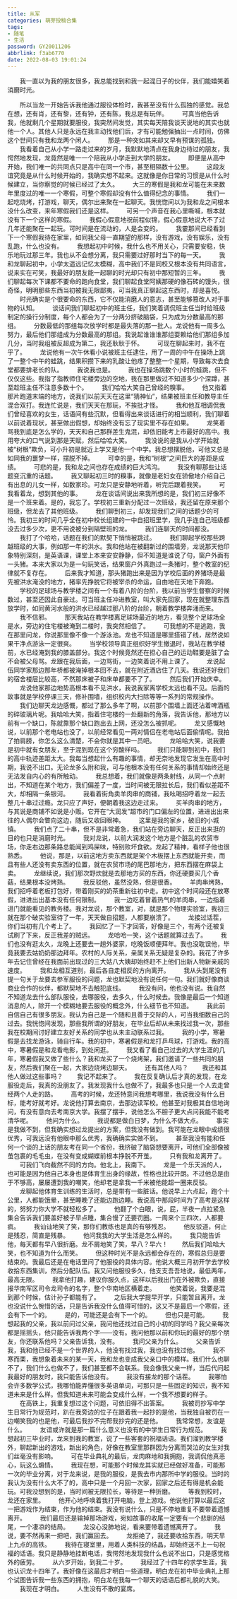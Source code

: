 ```yaml
---
title: 从军
categories: 萌芽投稿合集
tags: 
- 随笔
- 生活
password: GY20011206
abbrlink: f3ab6770
date: 2022-08-03 19:01:24
---
```

　　我一直以为我的朋友很多，我总能找到和我一起混日子的伙伴，我们能嬉笑着消磨时光。
<!--more-->
　　所以当龙一开始告诉我他通过服役体检时，我甚至没有什么孤独的感觉。我总在想，还有肖，还有黎，还有钟，还有陈，我总是有玩伴。
　　可真当他告诉我，他就剩几个星期就要服役，我突然间发觉，其实每天陪我谈天说地的其实也就他一个人。其他人只是永远在我主动找他们后，才有可能勉强抽出一点时间，仿佛这个世间只有我和龙两个闲人。
　　那是一种突如其来却又早有预谋的孤独。
　　我看着自己从小学一路走过来的岁月，我默默地清点在我身边待过的朋友，我愕然地发现，龙竟然是唯一一个陪我从小学走到大学的朋友。
　　即便是从高中开始，我们唯一的共同点只是高中在同一个市，甚至相隔数十公里。
　　这段友谊究竟是从什么时候开始的，我确实想不起来。这就像是你日常的习惯是从什么时候建立，当你察觉的时候已经过了太久。
　　大三的寒假是我和龙可能在未来数年里度过的唯一一个寒假，可整个寒假却没有什么值得纪念的事情。
　　我们一起吃烧烤，打游戏，聊天，偶尔出来聚在一起聊天。我恍惚间以为我和龙之间根本没什么改变，来年寒假我们还是这样。
　　可另一个声音在我心里嘶喊，根本就没有下一个这样的寒假。
　　我假心假意地祝前程似锦，假心假意地说大不了过几年还能聚在一起玩。可时间是在流动的，人是会变的。
　　我霎那间已经看到下一个寒假我待在家里，如同我父母一直期望的那样，没有游戏，没有娱乐，没有乱跑，什么也没有。
　　我想起初中时候，我什么也不用关心，只需要安稳，快乐地玩过那三年。我也从不会想分离，我只需要过好那时当下的每一天。
　　我和龙聊起初中，小学太遥远记忆太模糊，高中我们不是同校又根本没有共同语言，说来实在可笑，我最好的朋友能一起聊的时光却只有初中那短暂的三年。
　　我们聊起每次下课都不要命的跑向食堂，我们聊起食堂阿姨那硬的像石砖的馒头，很奇怪，明明那些东西当初被我无限鄙夷，可当我真正聊起这东西时，却是喜悦。
　　时光确实是个很要命的东西，它不仅能消磨人的意志，甚至能够篡改人对于事物的认知。
　　谈话间我们聊起初中的班主任，我们笑着调侃班主任当时给班级制定的操行分制度，每个人都会为了一分两分挤破脑袋，只为成为分数最高的那组。
　　分数最低的那组每次放学时都是最失落的那一批人。龙说他有一周多么努力，最后他们那组成为分数最高的那组。我说起谁谁谁那组耍赖给他们那组多加几分，当时我组被反超成为第二，我还耿耿于怀。
　　可现在聊起来时，我不在乎了。
　　龙说他有一次午休看小说被班主任逮住，用了一周的中午在操场上跳了一整个中午的蛙跳，结果积攒下来的乳酸让他疼了整整一个星期，导致每次去食堂都要排老长的队。
　　我说我也是。
　　我也在操场跳数个小时的蛙跳，但不仅仅这些。我指了指教师住宅楼旁边的空地，我在那里做过不知道多少个深蹲，甚至趁班主任不注意多数十个。
　　我们哈哈大笑自己曾经的糗事。
　　他又指着那片跑道末端的地方，说我们以前天天在这里“猜神仙”，结果被班主任和教导主任混合双打。我连忙说是，我们天天在那玩，不挨批才怪。
　　我和他互相调侃我们曾经喜欢的女生，话语间有些沉默，但看得出来谈话进行的相当顺利，我们聊着以前说着现状，甚至做出假想，却始终没有忘了现实里不存在如果。
　　龙笑着骂我到底是怎么学的，天天和自己那群差生鬼混，却依旧能考上市最好的高中。我用夸大的口气说到那是天赋，然后哈哈大笑。
　　我没说的是我从小学开始就被“树根”欺负，可小升初是就近上学又是他一个中学。我总想摆脱他，可他又总是如同我的噩梦一样，摆脱不掉。
　　可幸的是，我和“树根”之间巨大的差距是成绩。
　　可悲的是，我和龙之间也存在成绩的巨大鸿沟。
　　我没有聊那些让话题变沉重的话题。
　　我又聊起初三时的糗事，就像是老妇女在骄傲地介绍自己有出息的儿女一样，如数家珍。可龙只是安静地听着，听完后跟着我笑。
　　可我看着龙，想到其他的事。
　　龙在谈话间说出来我所想的是，我们初三好像不是一个班来着。是的，我忘了。学校初三重新分配过一次班级，我还留在原来那个班级，但龙去了其他班级。
　　我们聊到初三，却发现我们之间的话题少的可怜。我初三的时间几乎全在初中校长组建的一中自招班里学，我几乎连自己班级都没去过多少次，更不用说被分到隔壁班的龙。
　　我们连聊天的时间都没。
　　我打了个哈哈，话题在我们的默契下悄悄被跳过。
　　我们聊起学校那些跨越班级的大事，例如那一年的洪水。我和他站在被翻新过的围墙旁，龙说那天他印象特别深刻，是英语课，课堂上本来安安静静，但不知道是谁说了句，窗户外面有一头猪。本来大家以为是一句玩笑话，结果窗户外真跑过一条猪时，整个教室的纪律就不复存在。
　　后来我才知道，那头猪跑出来是因为学校后面的养猪场是最先被洪水淹没的地方，猪率先挣脱它将被宰杀的命运，自由地在天地下奔跑。
　　学校的足球场与教学楼之间有一个有着八阶的台阶，我以前当学生督察的时候数过，甚至还因此自豪过。可当班主任冲进教室，叫大家先回家，现在就整理东西放学时，如同黄河水般的洪水已经越过那八阶的台阶，朝着教学楼奔涌而来。
　　我不信邪。
　　那天我站在教学楼离足球场最近的地方，看见整个足球场全是水，旁边的住宅楼被淹到二楼时，我突然相信了。
　　可我想的不是逃跑，我在那里问龙，你说那里像不像一个游泳池。龙也不知道是哪里搭错了线，居然说如果干净点游泳一定很爽。
　　当学校领导真正组织好学生撤退时，我站在教学楼前，水已经淹到我的膝盖部分。我这个时候竟然还在担心自己的运动鞋要是脏了会不会被父母骂。龙跟在我后面，一边骂街，一边笑着说不用上课了。
　　龙说起伍同学家那边那年桥都被淹掉根本回不去，就在附近酒店住了几天。我说还好我们的宿舍楼层比较高，不然那床被子和床单都要不了了。
　　然后我们开始庆幸。
　　龙说他家那边地势高根本看不见洪水，我说我家离学校太远也看不见。后面的故事就是学校停课三天，修补围墙，组织校内大扫除等等一系列的常规操作。
　　我们边聊天龙边感慨，都过了那么多年了啊，以前那个围墙上面还沾着啤酒瓶的碎玻璃片呢。我哈哈大笑，指着住宅楼的一处翻新的角落，我告诉他，那地方以前有一个缺口，陈就靠那个缺口跑出去上网，还没怎么被抓呢。
　　龙又感慨地说，以前那个老电站也没了，以前经常看见一两对情侣在老电站后面偷情呢。我拍了拍肩膀，你怎么这么清楚，不会你就是其中一员吧。
　　龙哈哈大笑，说我要是初中就有女朋友，至于混到现在这个穷酸样吗。
　　我们只能聊到初中，我们的高中轨迹差距太大。我每当想起什么有趣的事情，却无奈地发现它发生在高中时期，我说不出口。无论龙多么附和我，可与他根本没有任何关系的事情却始终还是无法发自内心的有所触动。
　　我总想着，我们就像是两条射线，从同一个点射出，不知道在某个地方，我们偏差了一度，当时间被无限拉长后，我们看似差距不大，却相隔一条银河。
　　我看着街角卖羊肉串的商铺，我吆喝招呼着龙一起去整几十串过过瘾。龙只应了声好，便朝着我这边走过来。
　　买羊肉串的地方，与其说是商铺不如说是小贩。它开在“大润发”超市的门口偏左的位置，进进出出来往的人偶尔会瞥向这边，随后又收回眼神。
　　这里是我的家乡，破旧的小城镇。
　　我们点了二十串，但不是非常着急，我们站在旁边聊天，反正出来逛的目的也只是消磨时光。
　　我对龙说，以前大润发这个地方是个脏乱的农贸市场，你走右边那条路总能闻到鸡屎味，特别败坏食欲。龙起了精神，看样子他也很熟悉。
　　他说，那是，以前这地方卖东西就是架个木板摆上东西就能开卖，而且有些人还没有卖东西的位置，就在农贸市场的尾巴那地方，把东西摆在麻袋上卖。
　　龙继续说，我们那次野炊就是去那地方买的东西，你还硬要买几个香菇，结果根本没烤熟。
　　我反驳他，虽然没熟，但是很香。
　　羊肉串烤熟，我们招呼着老板打包好，带着刚买的奶茶重新往初中走。初中这个时间段还在放寒假，进进出出基本没有任何限制。
　　我一边吃着冒着热气的羊肉串，一边指着进门就能看见的教务楼。我对龙说，那个教室，对，就是那个物理实验室，我初三就在那个破实验室待了一年，天天做自招题，人都要崩溃了。
　　龙接过话茬，你们当初有几个考上了。
　　我回忆了一下才回答，好像是三个，有两个还被复试刷了下来，反正我差的贼远。
　　龙哈哈一笑，这个话题就算过去了。
　　我们也没有逛太久，龙晚上还要去一趟外婆家，吃晚饭顺便拜年。我也没耽误他，毕竟我要去姑奶奶那边拜年。农村的人际关系，亲属关系无疑是复杂的。我花了许多年去记住曾经在我面前出现过的三大姑八大姨却始终赶不上他们出新人物新亲戚的速度。
　　我和龙相互道别，最后各自走相反的方向离开。
　　我从头到尾没有提一句关于龙要去参军服役的问题，龙也默契地没有说任何一句。我们就好像商谈商业合作的伙伴，都默契地不去触犯底线。
　　我没有问，他也没有说。我自然不知道龙去什么部队服役，去哪服役，去多久，什么时候去。我像是最后一个知道消息的人，除开一个模糊地要去服役的概念外，什么细节也不知道。
　　我此前自信自己有很多朋友。我认为自己是一个随和且善于交际的人，可当我细数自己的过去。我恍惚间发现，那些我所谓的好朋友，在毕业后却从未来找过我一次，那些我在校期间讨好建立友好关系的同学也从未主动联系过我。
　　我的小学，寒暑假是去找龙游泳，骑自行车。我的初中，寒暑假是和龙打乒乓球，打游戏。我的高中，寒暑假是和龙看电影，到处闲逛。
　　我又看了看自己过去的大学生涯的几年，寒暑假我又做了些什么？我和龙买了一个烧烤架，我们邀请了一些共同的朋友，然后我们聚在一起，大家边烧烤边聊天。
　　还有其他人吗？
　　我还和其他人做过这些事吗？
　　我记不起来了。
　　我在反复确认后才真的发现，在龙服役走后，我真的没朋友了。我发现我什么也做不了，我最多也只是一个人去走曾经两个人走的路。
　　高考的时候，龙还特意问我想考哪里，我说我没有什么目标，能考好就考好。龙说他打算去南京，去那边读军校。他甚至对我极其自信地询问，有没有意向去考南京大学。我摆了摆手，说他怎么不胆子更大点问我能不能考清华呢。
　　他问为什么。
　　我说都是做白日梦，为什么不做大点。
　　事实是我做不到，但我确实想过龙提出的方案，但我没有做到。我可能在龙眼中成绩很优秀，可我远没有他眼中那么优秀，我确确实实做不到。
　　甚至我没有能和任何一个谈的上话的朋友考在同一个省份，我挤破了脑袋想要离开，可他们全部像被茧包裹的毛毛虫，在没有变成蝴蝶前根本挣脱不开茧。
　　只有我和龙离开了。
　　可我们飞向截然不同的方向。他北上，我南下。
　　龙是一个乐天派的人，也可能是因为他自己本身也是体育生出身的缘故，性格也比较开朗。不过他总是由于不够高，屡屡遭到我的嘲笑，他却老是拿我一千米被他能超一圈来反驳。
　　龙聊起他体育生训练的生活时，总是带有一些脏话。他说早上六点起，跑个十公里，人都能饿晕，甚至睡晚了还能边跑边睡。我说高中那段时间为了高考是这样的，努努力你大学不就轻松多了。
　　他翻了个白眼，说，屁，半夜一点拉紧急集合告诉我们要盖好被子早点睡，集合慢了还要罚圈。一周来个三四次，人都要疯。
　　我讪讪地笑了笑，那你们教练也是真的有够残忍。
　　他反驳道，何止是残忍，简直是残暴。
　　他问我我的大学生活是怎么样的。
　　我只能告诉他，每天都有早八很折磨。龙不屑地笑了笑，早八？早六！
　　然后我们哈哈大笑，也不知道为什么而笑。
　　但这种时光不是永远都会存在的，寒假总归是要结束的。我最后还是在电话里问了他服役的具体内容。他说大概三月初开学去学校收拾东西集训，然后分配队伍。我又问他服役多久，他支支吾吾地说，最低两年，最高无限。
　　我拿他打趣，建议你服久点，这样以后我出门在外被欺负，直接报华南军区司令龙司令的名字，整个华南地区横着走。
　　他笑着说，我要是混到那个时候，估计孙子都能有了。
　　之后我大学提早开学，只能暂且离开。龙也没说什么惋惜的话，只是告诉我没什么值得可惜的，这又不是最后一个寒假，还会有下一个的。
　　是的，可能还是会有下一个的。
　　但也只是可能。
　　我想起我的父亲，我以前问过父亲，我问他还找过自己的小初的同学吗？我父亲每次都是摇摇头，他只能告诉我两个字——没有。我问他那以前和你玩的最好的那个朋友，你还联系他吗？父亲告诉我，没有。
　　我问父亲为什么。
　　父亲告诉我，我和他已经不是一个世界的人，他没有找过我，我也没有找过他。
　　我不寒而栗，我想象着未来的某一天，我和龙也变成我父亲口中的模样。我们什么也聊不了，我们什么也做不了，我们甚至都不会联系。我会像我父亲一样，当后代问起我最好的朋友时，我只能告诉他没有。
　　我没有接龙的那个话茬。
　　我哪怕会许多数学公式，我哪怕能弄懂很多英语单词，可那只是一些固定的知识，我不知道未来是什么样。但我知道未来可能会变成什么样，一个我不想要的样子。
　　在高铁上，我重复想过这个问题，可依旧得不出答案。
　　我被罚抄写中学生日常行为规范时，趴在我旁边的位子在跟着我一起抄的是他，当我独自被罚在一边嘲笑我的也是他，可最后我抄不完帮我抄完的还是他。
　　我常常想，友谊是什么。
　　友谊或许就是那一篇什么意义也没有的中学生日常行为规范。
　　我想起初三毕业时，龙来到我的教室，说了一些客套的祝福话语。我们溜到教学楼外，聊起新出的游戏，新出的角色，好像在教室里那群因为分离而哭泣的女生对我们丝毫没有影响。
　　可在毕业典礼的最后，龙肉麻地和我拥抱，我调侃他真恶心，玩这么煽情。
　　我现在想，可能那个时候龙其实就已经做好准备，可能那一次的毕业分离，对于龙来说，是我的服役，是我去市内那所中学的服役。当时的我认为没有什么大不了的，高中只是一个月回一次家，回家之后还有得是机会能玩。可我没想到的是，当时间被无限拉长，等待是一种折磨。
　　等我到校时，龙还在家里。
　　他开心地呼唤着我打开电脑，登上游戏。他说他打算以最后这一把游戏作为结束，作为他的结束。我没有说什么，只是不停地重复不要带着遗憾离开。
　　我们最后还是输掉那场游戏，宛如故事的收尾一定要有一个悲剧的结尾，一个凄凉的结局。
　　龙没心没肺地说，看来要带着遗憾离开了。
　　我说，要不然再来一把吧，我们赢回去。
　　龙拒绝了，我还要收拾东西，明天早上九点的高铁。
　　我待在寝室里，用着人类科技的结晶，却始终送不上一句祝福的话语。我只是静静地挂断电话，我愕然地发现我什么也说不出口，只是感觉格外的疲劳。
　　从六岁开始，到我二十岁。
　　我经过了十四年的求学生涯，我也认识龙十四年了。我好像在这最后才明白一些道理，明白龙在初中毕业典礼上那个试图告诉我一些东西的拥抱，明白龙在我每一个聊天的话语后都礼貌的大笑。
　　我现在才明白。
　　人生没有不散的宴席。
